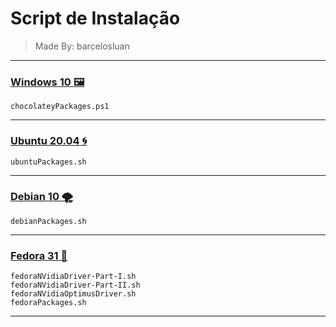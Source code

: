 # Script de Instalação
> Made By: barcelosluan

---

### [Windows 10 :framed_picture:](./windows/windows_README.md)
	
	chocolateyPackages.ps1

---

### [Ubuntu 20.04 :cyclone:](./ubuntu_20.04/ubuntu_README.md)
    
    ubuntuPackages.sh

---

### [Debian 10 :tornado:](./debian/debian_README.md)
	
	debianPackages.sh

---

### [Fedora 31 :tophat:](./fedora_31/fedora_README.md)
	
	fedoraNVidiaDriver-Part-I.sh
	fedoraNVidiaDriver-Part-II.sh
	fedoraNVidiaOptimusDriver.sh
	fedoraPackages.sh

---
